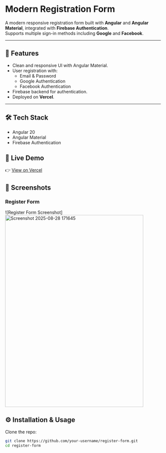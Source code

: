  
# Modern Registration Form

A modern responsive registration form built with **Angular** and **Angular Material**, integrated with **Firebase Authentication**.  
Supports multiple sign-in methods including **Google** and **Facebook**.

---

## 🚀 Features
- Clean and responsive UI with Angular Material.
- User registration with:
  - Email & Password
  - Google Authentication
  - Facebook Authentication
- Firebase backend for authentication.
- Deployed on **Vercel**.

---

## 🛠️ Tech Stack
- Angular 20
- Angular Material  
- Firebase Authentication  


## 🔗 Live Demo
👉 [View on Vercel](https://your-vercel-link.vercel.app)


## 📸 Screenshots

### Register Form
![Register Form Screenshot]
<img width="447" height="622" alt="Screenshot 2025-08-28 171645" src="https://github.com/user-attachments/assets/9c7ddfdb-47b1-44df-8eca-cc52904bd4b8" />


## ⚙️ Installation & Usage

Clone the repo:
```bash
git clone https://github.com/your-username/register-form.git
cd register-form
